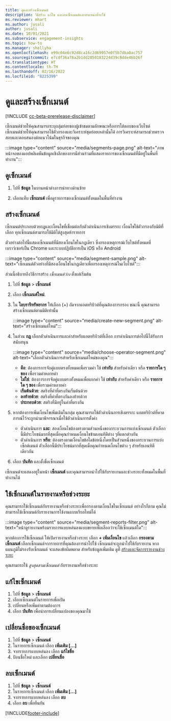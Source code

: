 ```yaml
---
title: ดูและสร้างเซ็กเมนต์
description: วิธีสร้าง แก้ไข และลบเซ็กเมนต์และตำแหน่งที่จะใช้
ms.reviewer: mhart
ms.author: jusali
author: jusali
ms.date: 10/01/2021
ms.subservice: engagement-insights
ms.topic: how-to
ms.manager: shellyha
ms.openlocfilehash: e99c04e6c92d8ca16c2d69957e0f5b7dba0ac757
ms.sourcegitcommit: e7cdf36a78a2b1dd2850183224d39c8dde46b26f
ms.translationtype: HT
ms.contentlocale: th-TH
ms.lasthandoff: 02/16/2022
ms.locfileid: "8225399"
---
```

# <a name="view-and-create-segments"></a>ดูและสร้างเซ็กเมนต์

[!INCLUDE [cc-beta-prerelease-disclaimer](includes/cc-beta-prerelease-disclaimer.md)]

เซ็กเมนต์ช่วยให้คุณสามารถระบุกลุ่มย่อยของผู้เข้าชมตามลักษณะหรือการโต้ตอบของเว็บไซต์ เซ็กเมนต์ช่วยให้คุณสามารถใช้ตัวกรองและวิเคราะห์ชุดย่อยเหล่านั้นได้ การวิเคราะห์สามารถช่วยตรวจสอบและตอบสนองต่อแนวโน้มในธุรกิจของคุณ 

:::image type="content" source="media/segments-page.png" alt-text="ภาพหน้าจอของแอปพลิเคชันข้อมูลเชิงลึกของการมีส่วนร่วมที่แสดงรายการของเซ็กเมนต์ที่มีอยู่ในพื้นที่ทำงาน":::

## <a name="view-segments"></a>ดูเซ็กเมนต์

1. ไปที่ **ข้อมูล** ในบานหน้าต่างการนำทางด้านซ้าย 

1. เลือกแท็บ **เซ็กเมนต์** เพื่อดูรายการของเซ็กเมนต์ทั้งหมดในพื้นที่ทำงาน 

## <a name="create-a-segment"></a>สร้างเซ็กเมนต์

เซ็กเมนต์ประกอบด้วยกฎและเงื่อนไขที่เชื่อมต่อกับตัวดำเนินการเชิงตรรกะ เงื่อนไขใช้ตัวกรองกับมิติที่เลือก ทุกเซ็กเมนต์สามารถใช้มิติได้สูงสุดห้ารายการ

ตัวอย่างต่อไปนี้แสดงเซ็กเมนต์ที่มีสองเงื่อนไขในกฎเดียว ซึ่งกรองเหตุการณ์เว็บไซต์ทั้งหมดที่เบราว์เซอร์เป็น Chrome และระบบปฏิบัติการเป็น iOS หรือ Android

:::image type="content" source="media/segment-sample.png" alt-text="เซ็กเมนต์ตัวอย่างที่มีสองเงื่อนไขในกฎเดียวเพื่อกรองเหตุการณ์ในเว็บไซต์":::

ส่วนนี้อธิบายถึงวิธีการสร้าง *เซ็กเมนต์ว่าง* ตั้งแต่เริ่มต้น

1. ไปที่ **ข้อมูล** > **เซ็กเมนต์**

1. เลือก **เซ็กเมนต์ใหม่**.

1. ใน **ไลบรารีทรัพยากร** ให้เลือก (+) ถัดจากแอตทริบิวต์ที่คุณต้องการกรอง ขณะนี้ คุณสามารถสร้างเซ็กเมนต์ตามมิติเท่านั้น

   :::image type="content" source="media/create-new-segment.png" alt-text="สร้างเซ็กเมนต์ใหม่":::

1. ในส่วน **กฎ** เลือกตัวดำเนินการและค่าสำหรับแอตทริบิวต์ที่เลือก การดำเนินการต่อไปนี้ได้รับการสนับสนุน

   :::image type="content" source="media/choose-operator-segment.png" alt-text="เลือกตัวดำเนินการสำหรับเซ็กเมนต์ใหม่ของคุณ":::

   - **คือ**: ต้องการการจับคู่แบบตรงทั้งหมดเพื่อรวมค่า ใช้ **เท่ากับ** สำหรับค่าเดียว หรือ **รายการใด ๆ ของ** เพื่อรวมค่าหลายค่า
   - **ไม่ใช่**: ต้องการการจับคู่แบบตรงทั้งหมดเพื่อแยกค่า ใช้ **เท่ากับ** สำหรับค่าเดียว หรือ **รายการใด ๆ ของ** เพื่อรวมค่าหลายค่า
   - **เริ่มต้นด้วย**: สตริงที่ค่าที่ตรงกันเริ่มต้นด้วย
   - **ลงท้ายด้วย**: สตริงที่ค่าที่ตรงกันลงท้ายด้วย
   - **ประกอบด้วย**: สตริงที่มีอยู่ในค่าที่ตรงกัน

1. หากต้องการเพิ่มเงื่อนไขเพิ่มเติมในกลุ่ม คุณสามารถใช้ตัวดำเนินการเชิงตรรกะ แอตทริบิวต์ที่คาดการณ์ไว้จะถูกนำมาพิจารณาเมื่อใช้ตัวดำเนินการตั้งค่า
   - ตัวดำเนินการ **และ**: สองเงื่อนไขต้องตรงตามส่วนหนึ่งของกระบวนการแบ่งเซ็กเมนต์ ตัวเลือกนี้มีประโยชน์มากที่สุดเมื่อคุณกำหนดเงื่อนไขข้ามเอนทิตีต่าง ๆที่แตกต่างกัน
   - ตัวดำเนินการ **หรือ**: ต้องตรงตามเงื่อนไขข้อใดข้อหนึ่งโดยเป็นส่วนหนึ่งของกระบวนการแบ่งเซ็กต์เมนต์ ตัวเลือกนี้มีประโยชน์มากที่สุดเมื่อคุณกำหนดเงื่อนไขต่าง ๆ สำหรับเอนทิตีเดียวกัน

1. เลือก **บันทึก** และตั้งชื่อเซ็กเมนต์ 

เซ็กเมนต์จะแสดงอยู่ในหน้า **เซ็กเมนต์** และคุณสามารถนำไปใช้กับรายงานและช่วงระยะทั้งหมดในพื้นที่ทำงานได้

## <a name="use-a-segment-in-a-report-or-funnel"></a>ใช้เซ็กเมนต์ในรายงานหรือช่วงระยะ

คุณสามารถใช้เซ็กเมนต์กับรายงานหรือช่วงระยะเพื่อกรองตามเงื่อนไขในเซ็กเมนต์ อย่างไรก็ตาม คุณไม่สามารถใช้เซ็กเมนต์กับรายงานการใช้งานแบบเรียลไทม์ได้

:::image type="content" source="media/segment-reports-filter.png" alt-text="หน้าดูรายงานพร้อมรายการแบบหล่นลงแบบขยายเพื่อเลือกว่าจะใช้เซ็กเมนต์ใด":::

หากต้องการใช้เซ็กเมนต์ ให้เปิดรายงานหรือช่วงระยะ เลือก **+ เพิ่มเงื่อนไข** แล้วเลือก **กรองตามเซ็กเมนต์** เลือกเซ็กเมนต์จากรายการที่คุณต้องการนำไปใช้ เซ็กเมนต์จะถูกนำไปใช้กับรายงาน หากแผนภูมิไม่รองรับเซ็กเมนต์ จะแสดงข้อผิดพลาด สำหรับข้อมูลเพิ่มเติม ดูที่ [สร้างและจัดการรายงานช่วงระยะ](funnel-reports.md)
 
คุณสามารถใช้ *สูงสุดสามเซ็กเมนต์* กับรายงานหรือช่วงระยะ

## <a name="edit-a-segment"></a>แก้ไขเซ็กเมนต์

1. ไปที่ **ข้อมูล** > **เซ็กเมนต์**
1. เลือกเซ็กเมนต์ในรายการเพื่อเปิด 
1. เปลี่ยนหรือเพิ่มค่าตามต้องการ
1. เลือก **บันทึก** เพื่อนำการเปลี่ยนแปลงของคุณมาใช้

## <a name="change-the-name-of-a-segment"></a>เปลี่ยนชื่อของเซ็กเมนต์

1. ไปที่ **ข้อมูล** > **เซ็กเมนต์**
1. ในรายการเซ็กเมนต์ เลือก **เพิ่มเติม [...]** 
1. จากรายการแบบหล่นลง เลือก **แก้ไขชื่อ**
1. ป้อนชื่อใหม่ และเลือก **เปลี่ยนชื่อ**

## <a name="delete-a-segment"></a>ลบเซ็กเมนต์

1. ไปที่ **ข้อมูล** > **เซ็กเมนต์**
1. ในรายการเซ็กเมนต์ เลือก **เพิ่มเติม [...]** 
1. จากรายการแบบหล่นลง เลือก **ลบ**
1. เลือก **ลบ** เพื่อยืนยัน



[!INCLUDE[footer-include](../includes/footer-banner.md)]
